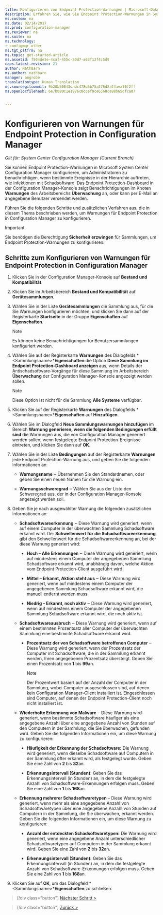 ```yaml
---
title: Konfigurieren von Endpoint Protection-Warnungen | Microsoft-Dokumentation
description: Erfahren Sie, wie Sie Endpoint Protection-Warnungen in System Center Configuration Manager konfigurieren.
ms.custom: na
ms.date: 02/14/2017
ms.prod: configuration-manager
ms.reviewer: na
ms.suite: na
ms.technology:
- configmgr-other
ms.tgt_pltfrm: na
ms.topic: get-started-article
ms.assetid: f504de3e-4caf-455c-80d7-a63f13f4c5d9
caps.latest.revision: 21
author: NathBarn
ms.author: nathbarn
manager: angrobe
translationtype: Human Translation
ms.sourcegitcommit: 9b20b50843cadc478d5b75a276d2a24aea30f2ff
ms.openlocfilehash: 6e7b080c1e1876c0ccef9ce6568ce88b65dfca87


---
```


#  <a name="configure-alerts-for-endpoint-protection-in-configuration-manager"></a>Konfigurieren von Warnungen für Endpoint Protection in Configuration Manager

*Gilt für: System Center Configuration Manager (Current Branch)*

 Sie können Endpoint Protection-Warnungen in Microsoft System Center Configuration Manager konfigurieren, um Administratoren zu benachrichtigen, wenn bestimmte Ereignisse in der Hierarchie auftreten, wie Infektionen mit Schadsoftware. Das Endpoint Protection-Dashboard in der Configuration Manager-Konsole zeigt Benachrichtigungen im Knoten **Warnungen** des Arbeitsbereichs **Überwachung** an, oder kann per E-Mail an angegebene Benutzer versendet werden.

 Führen Sie die folgenden Schritte und zusätzlichen Verfahren aus, die in diesem Thema beschrieben werden, um Warnungen für Endpoint Protection in Configuration Manager zu konfigurieren.

> [!IMPORTANT]
>  Sie benötigen die Berechtigung **Sicherheit erzwingen** für Sammlungen, um Endpoint Protection-Warnungen zu konfigurieren.

## <a name="steps-to-configure-alerts-for-endpoint-protection-in-configuration-manager"></a>Schritte zum Konfigurieren von Warnungen für Endpoint Protection in Configuration Manager

1.  Klicken Sie in der Configuration Manager-Konsole auf **Bestand und Kompatibilität**.

2.  Klicken Sie im Arbeitsbereich **Bestand und Kompatibilität** auf **Gerätesammlungen**.

3.  Wählen Sie in der Liste **Gerätesammlungen** die Sammlung aus, für die Sie Warnungen konfigurieren möchten, und klicken Sie dann auf der Registerkarte **Startseite** in der Gruppe **Eigenschaften** auf **Eigenschaften**.

    > [!NOTE]
    >  Es können keine Benachrichtigungen für Benutzersammlungen konfiguriert werden.

4.  Wählen Sie auf der Registerkarte **Warnungen** des Dialogfelds *<Sammlungsname\>***Eigenschaften** die Option **Diese Sammlung im Endpoint Protection-Dashboard anzeigen** aus, wenn Details der Antischadsoftware-Vorgänge für diese Sammlung im Arbeitsbereich **Überwachung** der Configuration Manager-Konsole angezeigt werden sollen.

    > [!NOTE]
    >  Diese Option ist nicht für die Sammlung **Alle Systeme** verfügbar.

5.  Klicken Sie auf der Registerkarte **Warnungen** des Dialogfelds *<Sammlungsname\>***Eigenschaften** auf **Hinzufügen**.

6.  Wählen Sie im Dialogfeld **Neue Sammlungswarnungen hinzufügen** im Bereich **Warnung generieren, wenn die folgenden Bedingungen erfüllt sind** die Warnungen aus, die von Configuration Manager generiert werden sollen, wenn festgelegte Endpoint Protection-Ereignisse eintreten, und klicken Sie dann auf **OK**.

7.  Wählen Sie in der Liste **Bedingungen** auf der Registerkarte **Warnungen** jede Endpoint Protection-Warnung aus, und geben Sie die folgenden Informationen an:

    -   **Warnungsname** ‒ Übernehmen Sie den Standardnamen, oder geben Sie einen neuen Namen für die Warnung ein.

    -   **Warnungsschweregrad** ‒ Wählen Sie aus der Liste den Schweregrad aus, der in der Configuration Manager-Konsole angezeigt werden soll.

8.  Geben Sie je nach ausgewählter Warnung die folgenden zusätzlichen Informationen an:

    -   **Schadsoftwareerkennung** ‒ Diese Warnung wird generiert, wenn auf einem Computer in der überwachten Sammlung Schadsoftware erkannt wird. Der **Schwellenwert für die Schadsoftwareerkennung** gibt den Schwellenwert für die Schadsoftwareerkennung an, bei der diese Warnung generiert wird:

        -   **Hoch – Alle Erkennungen** ‒ Diese Warnung wird generiert, wenn auf mindestens einem Computer der angegebenen Sammlung Schadsoftware erkannt wird, unabhängig davon, welche Aktion vom Endpoint Protection-Client ausgeführt wird.

        -   **Mittel – Erkannt, Aktion steht aus** ‒ Diese Warnung wird generiert, wenn auf mindestens einem Computer der angegebenen Sammlung Schadsoftware erkannt wird, die manuell entfernt werden muss.

        -   **Niedrig – Erkannt, noch aktiv** ‒ Diese Warnung wird generiert, wenn auf mindestens einem Computer der angegebenen Sammlung Schadsoftware erkannt wird, die noch aktiv ist.

    -   **Schadsoftwareausbruch** ‒ Diese Warnung wird generiert, wenn auf einem bestimmten Prozentsatz aller Computer der überwachten Sammlung eine bestimmte Schadsoftware erkannt wird.

        -   **Prozentsatz der von Schadsoftware betroffenen Computer** ‒ Diese Warnung wird generiert, wenn der Prozentsatz der Computer mit Schadsoftware, die in der Sammlung erkannt werden, Ihren angegebenen Prozentsatz übersteigt. Geben Sie einen Prozentsatz von **1** bis **99**an.

            > [!NOTE]
            >  Der Prozentwert basiert auf der Anzahl der Computer in der Sammlung, wobei Computer ausgeschlossen sind, auf denen kein Configuration Manager-Client installiert ist. Eingeschlossen sind Computer, auf denen der Endpoint Protection-Client noch nicht installiert ist.

    -   **Wiederholte Erkennung von Malware** ‒ Diese Warnung wird generiert, wenn bestimmte Schadsoftware häufiger als eine angegebene Anzahl über eine angegebene Anzahl von Stunden auf den Computern in der Sammlung, die Sie überwachen, gefunden wird. Geben Sie die folgenden Informationen ein, um diese Warnung zu konfigurieren:

        -   **Häufigkeit der Erkennung der Schadsoftware:** Die Warnung wird generiert, wenn dieselbe Schadsoftware auf Computern in der Sammlung öfter erkannt wird, als festgelegt wurde. Geben Sie eine Zahl von **2** bis **32**an.

        -   **Erkennungsintervall (Stunden):** Geben Sie das Erkennungsintervall (in Stunden) an, in dem die festgelegte Anzahl von Schadsoftware-Erkennungen erfolgen muss. Geben Sie eine Zahl von **1** bis **168**an.

    -   **Erkennung mehrerer Schadsoftwaretypen** – Diese Warnung wird generiert, wenn mehr als eine angegebene Anzahl von Schadsoftwaretypen über eine angegebene Anzahl von Stunden auf Computern in der Sammlung, die Sie überwachen, erkannt werden. Geben Sie die folgenden Informationen ein, um diese Warnung zu konfigurieren:

        -   **Anzahl der entdeckten Schadsoftwaretypen:** Die Warnung wird generiert, wenn eine angegebene Anzahl unterschiedlicher Schadsoftwaretypen auf Computern in der Sammlung erkannt wird. Geben Sie eine Zahl von **2** bis **32**an.

        -   **Erkennungsintervall (Stunden):** Geben Sie das Erkennungsintervall (in Stunden) an, in dem die festgelegte Anzahl von Schadsoftware-Erkennungen erfolgen muss. Geben Sie eine Zahl von **1** bis **168**an.

9. Klicken Sie auf **OK**, um das Dialogfeld *<Sammlungsname\>***Eigenschaften** zu schließen.  

> [!div class="button"]
[Nächster Schritt >](endpoint-definition-updates.md)

> [!div class="button"]
[Zurück >](endpoint-protection-site-role.md)



<!--HONumber=Feb17_HO1-->


